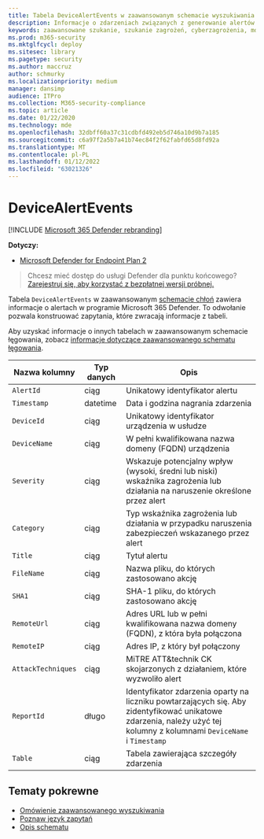 ```yaml
---
title: Tabela DeviceAlertEvents w zaawansowanym schemacie wyszukiwania
description: Informacje o zdarzeniach związanych z generowanie alertów w tabeli DeviceAlertEvents zaawansowanego schematu wyszukiwania
keywords: zaawansowane szukanie, szukanie zagrożeń, cyberzagrożenia, mdatp, microsoft defender atp, microsoft defender for endpoint, wyszukiwanie wdatp, zapytanie, telemetria, informacje o schemacie, kusto, tabela, kolumna, typ danych, opis, DeviceAlertEvents, alert, ważność, kategoria
ms.prod: m365-security
ms.mktglfcycl: deploy
ms.sitesec: library
ms.pagetype: security
ms.author: maccruz
author: schmurky
ms.localizationpriority: medium
manager: dansimp
audience: ITPro
ms.collection: M365-security-compliance
ms.topic: article
ms.date: 01/22/2020
ms.technology: mde
ms.openlocfilehash: 32dbff60a37c31cdbfd492eb5d746a10d9b7a185
ms.sourcegitcommit: c6a97f2a5b7a41b74ec84f2f62fabfd65d8fd92a
ms.translationtype: MT
ms.contentlocale: pl-PL
ms.lasthandoff: 01/12/2022
ms.locfileid: "63021326"
---
```

# <a name="devicealertevents"></a>DeviceAlertEvents

[!INCLUDE [Microsoft 365 Defender rebranding](../../includes/microsoft-defender.md)]

**Dotyczy:**
- [Microsoft Defender for Endpoint Plan 2](https://go.microsoft.com/fwlink/p/?linkid=2154037)

> Chcesz mieć dostęp do usługi Defender dla punktu końcowego? [Zarejestruj się, aby korzystać z bezpłatnej wersji próbnej.](https://signup.microsoft.com/create-account/signup?products=7f379fee-c4f9-4278-b0a1-e4c8c2fcdf7e&ru=https://aka.ms/MDEp2OpenTrial?ocid=docs-wdatp-advancedhuntingref-abovefoldlink)

Tabela `DeviceAlertEvents` w zaawansowanym [schemacie chłoń](advanced-hunting-overview.md) zawiera informacje o alertach w programie Microsoft 365 Defender. To odwołanie pozwala konstruować zapytania, które zwracają informacje z tabeli.

Aby uzyskać informacje o innych tabelach w zaawansowanym schemacie łęgowania, zobacz [informacje dotyczące zaawansowanego schematu łęgowania](advanced-hunting-schema-reference.md).

|Nazwa kolumny|Typ danych|Opis|
|---|---|---|
|`AlertId`|ciąg|Unikatowy identyfikator alertu|
|`Timestamp`|datetime|Data i godzina nagrania zdarzenia|
|`DeviceId`|ciąg|Unikatowy identyfikator urządzenia w usłudze|
|`DeviceName`|ciąg|W pełni kwalifikowana nazwa domeny (FQDN) urządzenia|
|`Severity`|ciąg|Wskazuje potencjalny wpływ (wysoki, średni lub niski) wskaźnika zagrożenia lub działania na naruszenie określone przez alert|
|`Category`|ciąg|Typ wskaźnika zagrożenia lub działania w przypadku naruszenia zabezpieczeń wskazanego przez alert|
|`Title`|ciąg|Tytuł alertu|
|`FileName`|ciąg|Nazwa pliku, do których zastosowano akcję|
|`SHA1`|ciąg|SHA-1 pliku, do których zastosowano akcję|
|`RemoteUrl`|ciąg|Adres URL lub w pełni kwalifikowana nazwa domeny (FQDN), z która była połączona|
|`RemoteIP`|ciąg|Adres IP, z który był połączony|
|`AttackTechniques`|ciąg|MiTRE ATT&technik CK skojarzonych z działaniem, które wyzwoliło alert|
|`ReportId`|długo|Identyfikator zdarzenia oparty na liczniku powtarzających się. Aby zidentyfikować unikatowe zdarzenia, należy użyć tej kolumny z kolumnami `DeviceName` i `Timestamp`|
|`Table`|ciąg|Tabela zawierająca szczegóły zdarzenia|

## <a name="related-topics"></a>Tematy pokrewne

- [Omówienie zaawansowanego wyszukiwania](advanced-hunting-overview.md)
- [Poznaw język zapytań](advanced-hunting-query-language.md)
- [Opis schematu](advanced-hunting-schema-reference.md)
